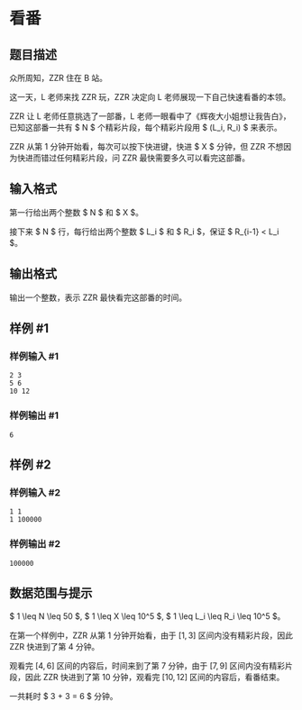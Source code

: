 # 看番

## 题目描述

众所周知，ZZR 住在 B 站。

这一天，L 老师来找 ZZR 玩，ZZR 决定向 L 老师展现一下自己快速看番的本领。

ZZR 让 L 老师任意挑选了一部番，L 老师一眼看中了《辉夜大小姐想让我告白》，已知这部番一共有 $ N $ 个精彩片段，每个精彩片段用 $ (L_i, R_i) $ 来表示。

ZZR 从第 1 分钟开始看，每次可以按下快进键，快进 $ X $ 分钟，但 ZZR 不想因为快进而错过任何精彩片段，问 ZZR 最快需要多久可以看完这部番。

## 输入格式

第一行给出两个整数 $ N $ 和 $ X $。

接下来 $ N $ 行，每行给出两个整数 $ L_i $ 和 $ R_i $，保证 $ R_{i-1} < L_i $。

## 输出格式

输出一个整数，表示 ZZR 最快看完这部番的时间。

## 样例 #1

### 样例输入 #1

```
2 3
5 6
10 12
```

### 样例输出 #1

```
6
```

## 样例 #2

### 样例输入 #2

```
1 1
1 100000
```

### 样例输出 #2

```
100000
```

## 数据范围与提示

$ 1 \leq N \leq 50 $, $ 1 \leq X \leq 10^5 $, $ 1 \leq L_i \leq R_i \leq 10^5 $。

在第一个样例中，ZZR 从第 1 分钟开始看，由于 $[1,3]$ 区间内没有精彩片段，因此 ZZR 快进到了第 4 分钟。

观看完 $[4,6]$ 区间的内容后，时间来到了第 7 分钟，由于 $[7,9]$ 区间内没有精彩片段，因此 ZZR 快进到了第 10 分钟，观看完 $[10,12]$ 区间的内容后，看番结束。

一共耗时 $ 3 + 3 = 6 $ 分钟。